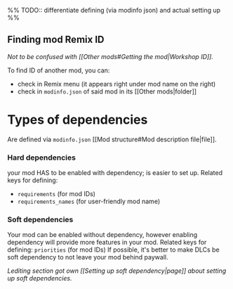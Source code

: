 %% TODO:: differentiate defining (via modinfo json) and actual setting up %%
## Finding mod Remix ID
*Not to be confused with [[Other mods#Getting the mod|Workshop ID]].*

To find ID of another mod, you can:
- check in Remix menu (it appears right under mod name on the right)
- check in `modinfo.json` of said mod in its [[Other mods|folder]]

# Types of dependencies
Are defined via `modinfo.json` [[Mod structure#Mod description file|file]].
### Hard dependencies
your mod HAS to be enabled with dependency; is easier to set up.
Related keys for defining:
- `requirements` (for mod IDs)
- `requirements_names` (for user-friendly mod name)

### Soft dependencies
Your mod can be enabled without dependency, however enabling dependency will provide more features in your mod.
Related keys for defining: `priorities` (for mod IDs)
If possible, it's better to make DLCs be soft dependency to not leave your mod behind paywall.

*Lediting section got own [[Setting up soft dependency|page]] about setting up soft dependencies.*

